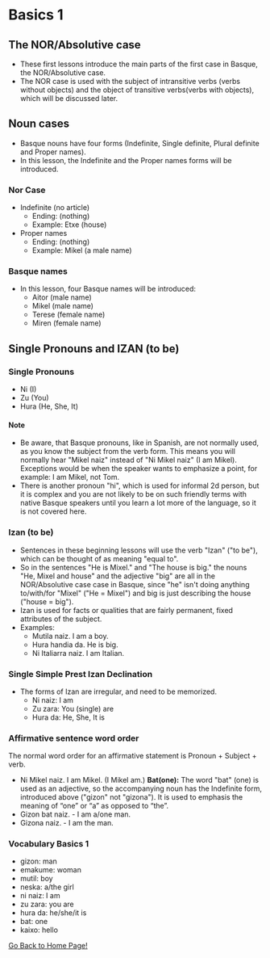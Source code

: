 # Basics 1
## The NOR/Absolutive case
*   These first lessons introduce the main parts of the first case in Basque, the NOR/Absolutive case.
*   The NOR case is used with the subject of intransitive verbs (verbs without objects) and the object of transitive verbs(verbs with objects), which will be discussed later.

## Noun cases
*   Basque nouns have four forms (Indefinite, Single definite, Plural definite and Proper names).
*   In this lesson, the Indefinite and the Proper names forms will be introduced.

### Nor Case
*   Indefinite (no article)
    *   Ending: (nothing)
    *   Example: Etxe (house)
*   Proper names
    *   Ending: (nothing)
    *   Example: Mikel (a male name)

### Basque names
*   In this lesson, four Basque names will be introduced:
    *   Aitor (male name)
    *   Mikel (male name)
    *   Terese (female name)
    *   Miren (female name)

## Single Pronouns and IZAN (to be)
### Single Pronouns
*   Ni (I)
*   Zu (You)
*   Hura (He, She, It)

#### Note
*   Be aware, that Basque pronouns, like in Spanish, are not normally used, as you know the subject from the verb form. This means you will normally hear "Mikel naiz" instead of "Ni Mikel naiz" (I am Mikel). Exceptions would be when the speaker wants to emphasize a point, for example: I am Mikel, not Tom.
*   There is another pronoun "hi", which is used for informal 2d person, but it is complex and you are not likely to be on such friendly terms with native Basque speakers until you learn a lot more of the language, so it is not covered here.

### Izan (to be)
*   Sentences in these beginning lessons will use the verb "Izan" ("to be"), which can be thought of as meaning "equal to".
*   So in the sentences "He is Mixel." and "The house is big." the nouns "He, Mixel and house" and the adjective "big" are all in the NOR/Absolutive case case in Basque, since "he" isn't doing anything to/with/for "Mixel" ("He = Mixel") and big is just describing the house ("house = big").
*   Izan is used for facts or qualities that are fairly permanent, fixed attributes of the subject.
*   Examples:
    *   Mutila naiz. I am a boy.
    *   Hura handia da. He is big.
    *   Ni Italiarra naiz. I am Italian.

### Single Simple Prest Izan Declination
*   The forms of Izan are irregular, and need to be memorized.
    *   Ni naiz: I am
    *   Zu zara: You (single) are
    *   Hura da: He, She, It is

### Affirmative sentence word order
The normal word order for an affirmative statement is Pronoun + Subject + verb.
+ Ni Mikel naiz. I am Mikel. (I Mikel am.)
__Bat(one):__ The word "bat" (one) is used as an adjective, so the accompanying noun has the Indefinite form, introduced above ("gizon" not "gizona"). It is used to emphasis the meaning of “one” or “a” as opposed to “the”.
+ Gizon bat naiz. - I am a/one man.
+ Gizona naiz. - I am the man.

### Vocabulary Basics 1
*   gizon: man
*   emakume: woman
*   mutil: boy
*   neska: a/the girl
*   ni naiz: I am
*   zu zara: you are
*   hura da: he/she/it is
*   bat: one
*   kaixo: hello

[ Go Back to Home Page!](..)
